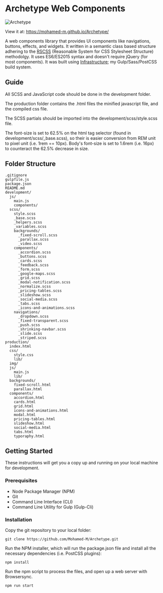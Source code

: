 # Archetype Web Components

![Archetype](https://imgur.com/wj7m83y.jpg)

View it at:   https://mohamed-m.github.io/Archetype/

A web components library that provides UI components like navigations, buttons, effects, and widgets. It written in a semantic class based structure adhering to the [RSCSS](https://github.com/rstacruz/rscss) (Reasonable System for CSS Stylesheet Structure) methodolgy. It uses ES6/ES2015 syntax and doesn't require jQuery (for most components). It was built using [Infrastructure](https://github.com/Mohamed-M/Infrastructure); my Gulp/Sass/PostCSS build system.

## Guide
All SCSS and JavaScript code should be done in the development folder. 

The production folder contains the .html files the minified javascript file, and the compiled css file.

The SCSS partials should be imported into the development/scss/style.scss file.

The font-size is set to 62.5% on the html tag selector (found in development/scss/_base.scss), so their is easier conversion from REM unit to pixel unit (i.e. 1rem == 10px). Body's font-size is set to 1.6rem (i.e. 16px) to counteract the 62.5% decrease in size.

## Folder Structure

```
.gitignore
gulpfile.js
package.json
README.md
development/
  js/
    main.js
    components/
  scss/
    style.scss
    _base.scss
    _helpers.scss
    _variables.scss
    backgrounds/
      _fixed-scroll.scss
      _parallax.scss
      _video.scss
    components/
      _accordion.scss
      _buttons.scss
      _cards.scss
      _feedback.scss
      _form.scss
      _google-maps.scss
      _grid.scss
      _modal-notification.scss
      _normalize.scss
      _pricing-tables.scss
      _slideshow.scss
      _social-media.scss
      _tabs.scss
      _icons-and-animations.scss
    navigations/
      _dropdown.scss
      _fixed-transparent.scss
      _push.scss
      _shrinking-navbar.scss
      _slide.scss
      _striped.scss
production/
  index.html
  css/
    style.css
    lib/
  img/
  js/
    main.js
    lib/
  backgrounds/
    fixed-scroll.html
    parallax.html
  components/
    accordion.html
    cards.html
    grid.html
    icons-and-animations.html
    modal.html
    pricing-tables.html
    slideshow.html
    social-media.html
    tabs.html
    typoraphy.html
```


## Getting Started

These instructions will get you a copy up and running on your local machine for development.

### Prerequisites

- Node Package Manager (NPM)
- Git
- Command Line Interface (CLI)
- Command Line Utility for Gulp (Gulp-Cli)


### Installation
Copy the git repository to your local folder:
```
git clone https://github.com/Mohamed-M/Archetype.git
```

Run the NPM installer, which will run the package.json file and install all the necessary dependencies (i.e. PostCSS plugins):

```
npm install
```

Run the npm script to process the files, and open up a web server with Browsersync.

```
npm run start
```

